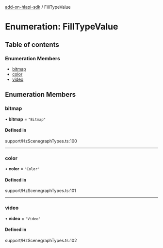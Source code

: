 [add-on-hlapi-sdk](../overview.md) / FillTypeValue

# Enumeration: FillTypeValue

## Table of contents

### Enumeration Members

- [bitmap](FillTypeValue.md#bitmap)
- [color](FillTypeValue.md#color)
- [video](FillTypeValue.md#video)

## Enumeration Members

### <a id="bitmap" name="bitmap"></a> bitmap

• **bitmap** = ``"Bitmap"``

#### Defined in

support/HzScenegraphTypes.ts:100

___

### <a id="color" name="color"></a> color

• **color** = ``"Color"``

#### Defined in

support/HzScenegraphTypes.ts:101

___

### <a id="video" name="video"></a> video

• **video** = ``"Video"``

#### Defined in

support/HzScenegraphTypes.ts:102
